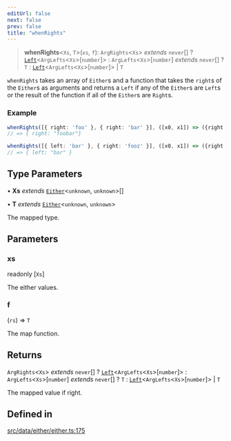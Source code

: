 ```yaml
---
editUrl: false
next: false
prev: false
title: "whenRights"
---
```


> **whenRights**\<`Xs`, `T`\>(`xs`, `f`): `ArgRights`\<`Xs`\> *extends* `never`[] ? [`Left`](/api/interfaces/left/)\<`ArgLefts`\<`Xs`\>\[`number`\]\> : `ArgLefts`\<`Xs`\>\[`number`\] *extends* `never`[] ? `T` : [`Left`](/api/interfaces/left/)\<`ArgLefts`\<`Xs`\>\[`number`\]\> \| `T`

`whenRights` takes an array of `Either`s and a function that takes the `right`s of the `Either`s as
arguments and returns a `Left` if any of the `Either`s are `Left`s or the result of the function if
all of the `Either`s are `Right`s.

### Example
```ts
whenRights([{ right: 'foo' }, { right: 'bar' }], ([x0, x1]) => ({right: `${x0}${x1}`}))
// => { right: "foobar"}

whenRights([{ left: 'bar' }, { right: 'fooz' }], ([x0, x1]) => ({right: `${x0}${x1}`}))
// => { left: "bar" }
```

## Type Parameters

• **Xs** *extends* [`Either`](/api/type-aliases/either/)\<`unknown`, `unknown`\>[]

• **T** *extends* [`Either`](/api/type-aliases/either/)\<`unknown`, `unknown`\>

The mapped type.

## Parameters

### xs

readonly [`Xs`]

The either values.

### f

(`rs`) => `T`

The map function.

## Returns

`ArgRights`\<`Xs`\> *extends* `never`[] ? [`Left`](/api/interfaces/left/)\<`ArgLefts`\<`Xs`\>\[`number`\]\> : `ArgLefts`\<`Xs`\>\[`number`\] *extends* `never`[] ? `T` : [`Left`](/api/interfaces/left/)\<`ArgLefts`\<`Xs`\>\[`number`\]\> \| `T`

The mapped value if right.

## Defined in

[src/data/either/either.ts:175](https://github.com/skyleague/axioms/blob/75fb1c5c977f1940e84e5cdcef2be336d1fd81da/src/data/either/either.ts#L175)

